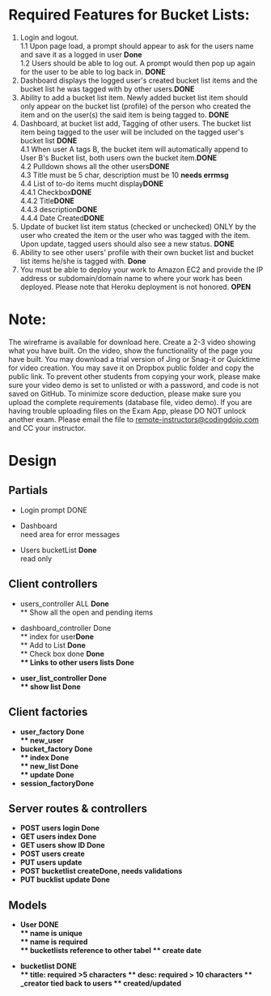 # Required Features for Bucket Lists:

1. Login and logout.<br>
1.1 Upon page load, a prompt should appear to ask for the users name and save it as a logged in user  <b>Done</b><br>
1.2 Users should be able to log out.  A prompt would then pop up again for the user to be able to log back in. <b>DONE</b>
2. Dashboard displays the logged user's created bucket list items and the bucket list he was tagged with by other users.<b>DONE</b><br>
3. Ability to add a bucket list item. Newly added bucket list item should only appear on the bucket list (profile) of the person who created the item and on the user(s) the said item is being tagged to. <b>DONE</b><br>
4. Dashboard, at bucket list add, Tagging of other users. The bucket list item being tagged to the user will be included on the tagged user's bucket list  <b>DONE</b><br>
   4.1 When user A tags B, the bucket item will automatically append to User B's Bucket list, both users own the bucket item.<b>DONE</b><br>
   4.2 Pulldown shows all the other users<b>DONE</b><br>
   4.3 Title must be 5 char, description must be 10 <b> needs errmsg </b></br>
   4.4 List of to-do items mucht display<b>DONE</b><br>
    4.4.1 Checkbox<b>DONE</b><br>
    4.4.2 Title<b>DONE</b><br>
    4.4.3 description<b>DONE</b><br>
    4.4.4 Date Created<b>DONE</b><br>
5. Update of bucket list item status (checked or unchecked) ONLY by the user who created the item or the user who was tagged with the item. Upon update, tagged users should also see a new status. <b>DONE</b><br>
6. Ability to see other users' profile with their own bucket list and bucket list items he/she is tagged with.
 <b>Done</b>
7. You must be able to deploy your work to Amazon EC2 and provide the IP address or subdomain/domain name to where your work has been deployed. Please note that Heroku deployment is not honored. <b>OPEN</b>

# Note:

The wireframe is available for download here.
Create a 2-3 video showing what you have built. On the video, show the functionality of the page you have built. You may download a trial version of Jing or Snag-it or Quicktime for video creation. You may save it on Dropbox public folder and  copy the public link.
To prevent other students from copying your work, please make sure your video demo is set to unlisted or with a password, and code is not saved on GitHub.
To minimize score deduction, please make sure you upload the complete requirements (database file, video demo).
If you are having trouble uploading files on the Exam App, please DO NOT unlock another exam. Please email the file to remote-instructors@codingdojo.com and CC your instructor.

# Design

## Partials
* Login prompt  DONE
* Dashboard  <br>
    need area for error messages

* Users bucketList <b>Done</b><br>
    read only<br>

## Client controllers
* users_controller ALL <b>Done</b><br>
** Show all the open and pending items

* dashboard_controller Done<br>
** index for user<b>Done</b><br>
** Add to List <b>Done</b><br>
** Check box done <b>Done<b><br>
** Links to other users lists <b>Done<b><br>
* user_list_controller Done<br>
** show list  Done<br>


## Client factories
* user_factory  <b>Done</b><br>
** new_user <br>
* bucket_factory  <b>Done</b><br>
** index   <b>Done</b> <br>
** new_list <b>Done</b><br>
** update <b>Done</b><br>
* session_factory<b>Done</b><br>

## Server routes & controllers
* POST users login  <b>Done</b>
* GET users index  <b>Done</b>
* GET users show ID  <b>Done</b>
* POST users create
* PUT users update
* POST bucketlist create<b>Done, needs validations</b>
* PUT bucklist update <b>Done</b>

## Models
* User  <b>DONE</b><br>
** name is unique<br>
** name is required<br>
** bucketlists reference to other tabel
** create date<br>

* bucketlist   <b>DONE</b><br>
** title: required >5 characters
** desc: required > 10 characters
** _creator tied back to users
** created/updated <br>

